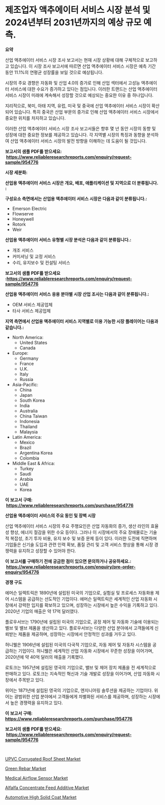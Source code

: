 <p><h1>제조업자 액추에이터 서비스 시장 분석 및 2024년부터 2031년까지의 예상 규모 예측.</h1></p><p><strong>요약</strong></p>
<p><p>산업 액추에이터 서비스 시장 조사 보고서는 현재 시장 상황에 대해 구체적으로 보고하고 있습니다. 이 시장 조사 보고서에 따르면 산업 액추에이터 서비스 시장은 예측 기간 동안 11.1%의 연평균 성장률을 보일 것으로 예상됩니다.</p><p>시장의 주요 경향은 자동화 및 산업 4.0의 증가로 인해 산업 섹터에서 고성능 액추에이터 서비스에 대한 수요가 증가하고 있다는 점입니다. 이러한 트랜드는 산업 액추에이터 서비스 시장이 미래에 계속해서 성장할 것으로 예상되는 중요한 이유 중 하나입니다.</p><p>지리적으로, 북미, 아태 지역, 유럽, 미국 및 중국에 산업 액추에이터 서비스 시장이 확산되어 있습니다. 특히 중국은 산업 부문의 증가로 인해 산업 액추에이터 서비스 시장에서 중요한 위치를 차지하고 있습니다.</p><p>이러한 산업 액추에이터 서비스 시장 조사 보고서들은 향후 몇 년 동안 시장의 동향 및 성장에 대한 중요한 정보를 제공하고 있습니다. 각 지역별 시장의 특징과 동향을 분석하여 산업 액추에이터 서비스 시장의 발전 방향을 이해하는 데 도움이 될 것입니다.</p></p>
<p><strong>보고서의 샘플 PDF를 받으세요: &nbsp;<a href="https://www.reliableresearchreports.com/enquiry/request-sample/954776">https://www.reliableresearchreports.com/enquiry/request-sample/954776</a></strong></p>
<p><strong>시장 세분화:</strong></p>
<p><strong> 산업용 액추에이터 서비스 시장은 개요, 배포, 애플리케이션 및 지역으로 더 분류됩니다. :</strong></p>
<p><strong>구성요소 측면에서는 산업용 액추에이터 서비스 시장은 다음과 같이 분류됩니다.:</strong></p>
<p><ul><li>Emerson Electric</li><li>Flowserve</li><li>Honeywell</li><li>Rotork</li><li>Weir</li></ul></p>
<p><strong> 산업용 액추에이터 서비스 유형별 시장 분석은 다음과 같이 분류됩니다.:</strong></p>
<p><ul><li>개조 서비스</li><li>커미셔닝 및 교정 서비스</li><li>수리, 유지보수 및 컨설팅 서비스</li></ul></p>
<p><strong>보고서의 샘플 PDF를 받으세요 :<a href="https://www.reliableresearchreports.com/enquiry/request-sample/954776">https://www.reliableresearchreports.com/enquiry/request-sample/954776</a></strong></p>
<p><strong> 산업용 액추에이터 서비스 응용 분야별 시장 산업 조사는 다음과 같이 분류됩니다.:</strong></p>
<p><ul><li>OEM 서비스 제공업체</li><li>타사 서비스 제공업체</li></ul></p>
<p><strong>지역 측면에서 산업용 액추에이터 서비스 지역별로 이용 가능한 시장 플레이어는 다음과 같습니다.:</strong></p>
<p><ul>
    <li>
        North America:
        <ul>
            <li>United States</li>
            <li>Canada</li>
        </ul>
    </li>
    <li>
        Europe:
        <ul>
            <li>Germany</li>
            <li>France</li>
            <li>U.K.</li>
            <li>Italy</li>
            <li>Russia</li>
        </ul>
    </li>
    <li>
        Asia-Pacific:
        <ul>
            <li>China</li>
            <li>Japan</li>
            <li>South Korea</li>
            <li>India</li>
            <li>Australia</li>
            <li>China Taiwan</li>
            <li>Indonesia</li>
            <li>Thailand</li>
            <li>Malaysia</li>
        </ul>
    </li>
    <li>
        Latin America:
        <ul>
            <li>Mexico</li>
            <li>Brazil</li>
            <li>Argentina Korea</li>
            <li>Colombia</li>
        </ul>
    </li>
    <li>
        Middle East & Africa:
        <ul>
            <li>Turkey</li>
            <li>Saudi</li>
            <li>Arabia</li>
            <li>UAE</li>
            <li>Korea</li>
        </ul>
    </li>
    </ul></p>
<p><strong>이 보고서 구매: &nbsp;<a href="https://www.reliableresearchreports.com/purchase/954776">https://www.reliableresearchreports.com/purchase/954776</a></strong></p>
<p><strong>산업용 액추에이터 서비스의 주요 동인 및 장벽 시장</strong></p>
<p><p>산업 액추에이터 서비스 시장의 주요 주행요인은 산업 자동화의 증가, 생산 라인의 효율성 향상, 에너지 절감을 위한 수요 등이다. 그러나 이 시장에서의 주요 장애물로는 기술적 복잡성, 초기 투자 비용, 유지 보수 및 보증 문제 등이 있다. 이러한 도전에 직면하며 기업들은 신기술 도입과 관련 인력 확보, 품질 관리 및 고객 서비스 향상을 통해 시장 경쟁력을 유지하고 성장할 수 있어야 한다.</p></p>
<p><strong>이 보고서를 구매하기 전에 궁금한 점이 있으면 문의하거나 공유하세요.: &nbsp;<a href="https://www.reliableresearchreports.com/enquiry/pre-order-enquiry/954776">https://www.reliableresearchreports.com/enquiry/pre-order-enquiry/954776</a></strong></p>
<p><strong>경쟁 구도</strong></p>
<p><p>에머슨 일렉트릭은 1890년에 설립된 미국의 기업으로, 실험실 및 프로세스 자동화용 제어 시스템을 공급하는 선도적인 기업이다. 에머슨 일렉트릭은 세계적인 산업 자동화 시장에서 강력한 입지를 확보하고 있으며, 성장하는 시장에서 높은 수익을 기록하고 있다. 2020년 기업의 매출은 약 17억 달러였다.</p><p>플로우서브는 1790년에 설립된 미국의 기업으로, 공정 제어 및 자동화 기술에 이용되는 벨브 및 밸브 제품을 생산하고 있다. 플로우서브는 다양한 산업 분야에서 고객들에게 신뢰받는 제품을 제공하며, 성장하는 시장에서 안정적인 성과를 거두고 있다.</p><p>허니웰은 1906년에 설립된 미국의 다국적 기업으로, 자동 제어 및 자동차 시스템을 공급하는 기업이다. 허니웰은 세계적인 산업 자동화 시장에서 꾸준한 성장을 이어가며, 2020년에 약 40억 달러의 매출을 기록했다.</p><p>로토크는 1957년에 설립된 영국의 기업으로, 밸브 및 제어 장치 제품을 전 세계적으로 판매하고 있다. 로토크는 지속적인 혁신과 기술 개발로 성장을 이어가며, 산업 자동화 시장에서 주목받고 있다.</p><p>위어는 1871년에 설립된 영국의 기업으로, 엔지니어링 솔루션을 제공하는 기업이다. 위어는 광범위한 산업 분야에서 고객들에게 차별화된 서비스를 제공하며, 성장하는 시장에서 높은 경쟁력을 유지하고 있다.</p></p>
<p><strong>이 보고서 구매: &nbsp; <a href="https://www.reliableresearchreports.com/purchase/954776">https://www.reliableresearchreports.com/purchase/954776</a></strong></p>
<p><strong>보고서의 샘플 PDF를 받으세요: &nbsp;<a href="https://www.reliableresearchreports.com/enquiry/request-sample/954776">https://www.reliableresearchreports.com/enquiry/request-sample/954776</a></strong><strong></strong></p>
<p>&nbsp;</p>
<p><p><a href="https://acidic-farm-354.notion.site/UPVC-Corrugated-Roof-Sheet-Market-Research-Report-Unlocks-Analysis-on-the-Market-Financial-Status-M-2d4ddd1d88a142b7b95dad6d31a251f5">UPVC Corrugated Roof Sheet Market</a></p><p><a href="https://view.publitas.com/reportprime-1/green-rebar-market-offer-valuable-insights-into-market-size-market-share-market-trends-and-projections-spanning-from-2024-to-2031/">Green Rebar Market</a></p><p><a href="https://view.publitas.com/reportprime-1/medical-airflow-sensor-market-analysis-and-market-size-global-industry-overview-market-segmentation-and-forecast-2024-to-2031/">Medical Airflow Sensor Market</a></p><p><a href="https://github.com/mauripalmi/Market-Research-Report-List-2/blob/main/alfalfa-concentrate-feed-additive-market.md">Alfalfa Concentrate Feed Additive Market</a></p><p><a href="https://glittery-fuchsia-86a.notion.site/Automotive-High-Solid-Coat-Market-A-Comprehensive-Report-of-its-Market-Share-Growth-Trends-2024--1da95b968c7647f4b55483cd0795e8e7">Automotive High Solid Coat Market</a></p></p>